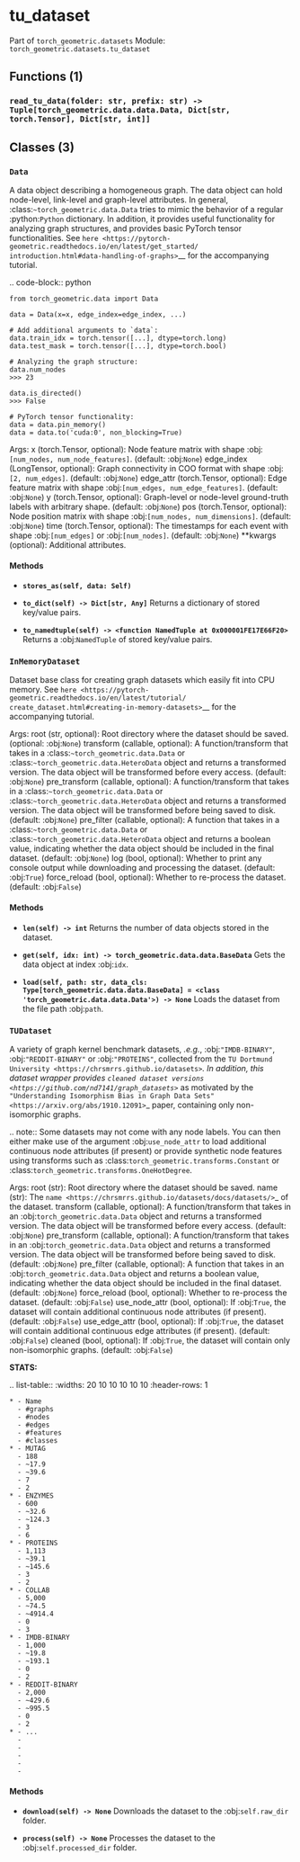 # tu_dataset

Part of `torch_geometric.datasets`
Module: `torch_geometric.datasets.tu_dataset`

## Functions (1)

### `read_tu_data(folder: str, prefix: str) -> Tuple[torch_geometric.data.data.Data, Dict[str, torch.Tensor], Dict[str, int]]`

## Classes (3)

### `Data`

A data object describing a homogeneous graph.
The data object can hold node-level, link-level and graph-level attributes.
In general, :class:`~torch_geometric.data.Data` tries to mimic the
behavior of a regular :python:`Python` dictionary.
In addition, it provides useful functionality for analyzing graph
structures, and provides basic PyTorch tensor functionalities.
See `here <https://pytorch-geometric.readthedocs.io/en/latest/get_started/
introduction.html#data-handling-of-graphs>`__ for the accompanying
tutorial.

.. code-block:: python

    from torch_geometric.data import Data

    data = Data(x=x, edge_index=edge_index, ...)

    # Add additional arguments to `data`:
    data.train_idx = torch.tensor([...], dtype=torch.long)
    data.test_mask = torch.tensor([...], dtype=torch.bool)

    # Analyzing the graph structure:
    data.num_nodes
    >>> 23

    data.is_directed()
    >>> False

    # PyTorch tensor functionality:
    data = data.pin_memory()
    data = data.to('cuda:0', non_blocking=True)

Args:
    x (torch.Tensor, optional): Node feature matrix with shape
        :obj:`[num_nodes, num_node_features]`. (default: :obj:`None`)
    edge_index (LongTensor, optional): Graph connectivity in COO format
        with shape :obj:`[2, num_edges]`. (default: :obj:`None`)
    edge_attr (torch.Tensor, optional): Edge feature matrix with shape
        :obj:`[num_edges, num_edge_features]`. (default: :obj:`None`)
    y (torch.Tensor, optional): Graph-level or node-level ground-truth
        labels with arbitrary shape. (default: :obj:`None`)
    pos (torch.Tensor, optional): Node position matrix with shape
        :obj:`[num_nodes, num_dimensions]`. (default: :obj:`None`)
    time (torch.Tensor, optional): The timestamps for each event with shape
        :obj:`[num_edges]` or :obj:`[num_nodes]`. (default: :obj:`None`)
    **kwargs (optional): Additional attributes.

#### Methods

- **`stores_as(self, data: Self)`**

- **`to_dict(self) -> Dict[str, Any]`**
  Returns a dictionary of stored key/value pairs.

- **`to_namedtuple(self) -> <function NamedTuple at 0x000001FE17E66F20>`**
  Returns a :obj:`NamedTuple` of stored key/value pairs.

### `InMemoryDataset`

Dataset base class for creating graph datasets which easily fit
into CPU memory.
See `here <https://pytorch-geometric.readthedocs.io/en/latest/tutorial/
create_dataset.html#creating-in-memory-datasets>`__ for the accompanying
tutorial.

Args:
    root (str, optional): Root directory where the dataset should be saved.
        (optional: :obj:`None`)
    transform (callable, optional): A function/transform that takes in a
        :class:`~torch_geometric.data.Data` or
        :class:`~torch_geometric.data.HeteroData` object and returns a
        transformed version.
        The data object will be transformed before every access.
        (default: :obj:`None`)
    pre_transform (callable, optional): A function/transform that takes in
        a :class:`~torch_geometric.data.Data` or
        :class:`~torch_geometric.data.HeteroData` object and returns a
        transformed version.
        The data object will be transformed before being saved to disk.
        (default: :obj:`None`)
    pre_filter (callable, optional): A function that takes in a
        :class:`~torch_geometric.data.Data` or
        :class:`~torch_geometric.data.HeteroData` object and returns a
        boolean value, indicating whether the data object should be
        included in the final dataset. (default: :obj:`None`)
    log (bool, optional): Whether to print any console output while
        downloading and processing the dataset. (default: :obj:`True`)
    force_reload (bool, optional): Whether to re-process the dataset.
        (default: :obj:`False`)

#### Methods

- **`len(self) -> int`**
  Returns the number of data objects stored in the dataset.

- **`get(self, idx: int) -> torch_geometric.data.data.BaseData`**
  Gets the data object at index :obj:`idx`.

- **`load(self, path: str, data_cls: Type[torch_geometric.data.data.BaseData] = <class 'torch_geometric.data.data.Data'>) -> None`**
  Loads the dataset from the file path :obj:`path`.

### `TUDataset`

A variety of graph kernel benchmark datasets, *.e.g.*,
:obj:`"IMDB-BINARY"`, :obj:`"REDDIT-BINARY"` or :obj:`"PROTEINS"`,
collected from the `TU Dortmund University
<https://chrsmrrs.github.io/datasets>`_.
In addition, this dataset wrapper provides `cleaned dataset versions
<https://github.com/nd7141/graph_datasets>`_ as motivated by the
`"Understanding Isomorphism Bias in Graph Data Sets"
<https://arxiv.org/abs/1910.12091>`_ paper, containing only non-isomorphic
graphs.

.. note::
    Some datasets may not come with any node labels.
    You can then either make use of the argument :obj:`use_node_attr`
    to load additional continuous node attributes (if present) or provide
    synthetic node features using transforms such as
    :class:`torch_geometric.transforms.Constant` or
    :class:`torch_geometric.transforms.OneHotDegree`.

Args:
    root (str): Root directory where the dataset should be saved.
    name (str): The `name
        <https://chrsmrrs.github.io/datasets/docs/datasets/>`_ of the
        dataset.
    transform (callable, optional): A function/transform that takes in an
        :obj:`torch_geometric.data.Data` object and returns a transformed
        version. The data object will be transformed before every access.
        (default: :obj:`None`)
    pre_transform (callable, optional): A function/transform that takes in
        an :obj:`torch_geometric.data.Data` object and returns a
        transformed version. The data object will be transformed before
        being saved to disk. (default: :obj:`None`)
    pre_filter (callable, optional): A function that takes in an
        :obj:`torch_geometric.data.Data` object and returns a boolean
        value, indicating whether the data object should be included in the
        final dataset. (default: :obj:`None`)
    force_reload (bool, optional): Whether to re-process the dataset.
        (default: :obj:`False`)
    use_node_attr (bool, optional): If :obj:`True`, the dataset will
        contain additional continuous node attributes (if present).
        (default: :obj:`False`)
    use_edge_attr (bool, optional): If :obj:`True`, the dataset will
        contain additional continuous edge attributes (if present).
        (default: :obj:`False`)
    cleaned (bool, optional): If :obj:`True`, the dataset will
        contain only non-isomorphic graphs. (default: :obj:`False`)

**STATS:**

.. list-table::
    :widths: 20 10 10 10 10 10
    :header-rows: 1

    * - Name
      - #graphs
      - #nodes
      - #edges
      - #features
      - #classes
    * - MUTAG
      - 188
      - ~17.9
      - ~39.6
      - 7
      - 2
    * - ENZYMES
      - 600
      - ~32.6
      - ~124.3
      - 3
      - 6
    * - PROTEINS
      - 1,113
      - ~39.1
      - ~145.6
      - 3
      - 2
    * - COLLAB
      - 5,000
      - ~74.5
      - ~4914.4
      - 0
      - 3
    * - IMDB-BINARY
      - 1,000
      - ~19.8
      - ~193.1
      - 0
      - 2
    * - REDDIT-BINARY
      - 2,000
      - ~429.6
      - ~995.5
      - 0
      - 2
    * - ...
      -
      -
      -
      -
      -

#### Methods

- **`download(self) -> None`**
  Downloads the dataset to the :obj:`self.raw_dir` folder.

- **`process(self) -> None`**
  Processes the dataset to the :obj:`self.processed_dir` folder.
